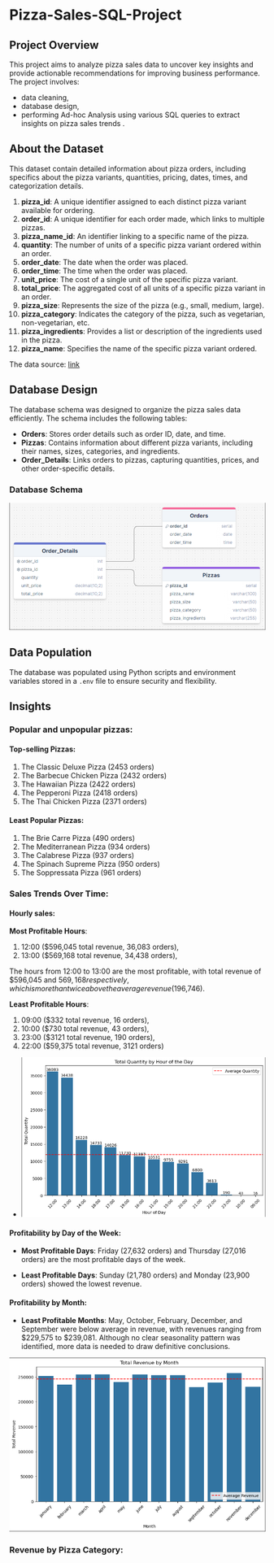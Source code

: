 # Pizza-Sales-SQL-Project



## Project Overview
This project aims to analyze pizza sales data to uncover key insights and provide actionable recommendations for improving business performance. The project involves: 
- data cleaning,
- database design,
- performing Ad-hoc Analysis using various SQL queries to extract insights on pizza sales trends .



## About the Dataset
This dataset contain detailed information about pizza orders, including specifics about the pizza variants, quantities, pricing, dates, times, and categorization details.

1. **pizza_id**: A unique identifier assigned to each distinct pizza variant available for ordering.
2. **order_id**: A unique identifier for each order made, which links to multiple pizzas.
3. **pizza_name_id**: An identifier linking to a specific name of the pizza.
4. **quantity**: The number of units of a specific pizza variant ordered within an order.
5. **order_date**: The date when the order was placed.
6. **order_time**: The time when the order was placed.
7. **unit_price**: The cost of a single unit of the specific pizza variant.
8. **total_price**: The aggregated cost of all units of a specific pizza variant in an order.
9. **pizza_size**: Represents the size of the pizza (e.g., small, medium, large).
10. **pizza_category**: Indicates the category of the pizza, such as vegetarian, non-vegetarian, etc.
11. **pizza_ingredients**: Provides a list or description of the ingredients used in the pizza.
12. **pizza_name**: Specifies the name of the specific pizza variant ordered.

The data source: [link](https://www.kaggle.com/datasets/nextmillionaire/pizza-sales-dataset)



## Database Design
The database schema was designed to organize the pizza sales data efficiently. The schema includes the following tables:

- **Orders**: Stores order details such as order ID, date, and time.
- **Pizzas**: Contains information about different pizza variants, including their names, sizes, categories, and ingredients.
- **Order_Details**: Links orders to pizzas, capturing quantities, prices, and other order-specific details.

### Database Schema
![Database schema](images\database_schema.png)



## Data Population
The database was populated using Python scripts and environment variables stored in a `.env` file to ensure security and flexibility.



## Insights


### Popular and unpopular pizzas:

#### Top-selling Pizzas:
1. The Classic Deluxe Pizza (2453 orders)
2. The Barbecue Chicken Pizza (2432 orders)
3. The Hawaiian Pizza (2422 orders)
4. The Pepperoni Pizza (2418 orders)
5. The Thai Chicken Pizza (2371 orders)

#### Least Popular Pizzas:
1. The Brie Carre Pizza (490 orders)
2. The Mediterranean Pizza (934 orders)
3. The Calabrese Pizza (937 orders)
4. The Spinach Supreme Pizza (950 orders)
5. The Soppressata Pizza (961 orders)


### Sales Trends Over Time:

#### Hourly sales:

**Most Profitable Hours**: 
1. 12:00 ($596,045 total revenue, 36,083 orders),
2. 13:00 ($569,168 total revenue, 34,438 orders),

The hours from 12:00 to 13:00 are the most profitable, with total revenue of $596,045 and $569,168 respectively, which is more than twice above the average revenue ($196,746).

**Least Profitable Hours**: 
1. 09:00 ($332 total revenue, 16 orders),
2. 10:00 ($730 total revenue, 43 orders),
3. 23:00 ($3121 total revenue, 190 orders),
4. 22:00 ($59,375 total revenue, 3121 orders)

- ![Hourly sales](images\hourly_sales_by_quantity.png)

#### Profitability by Day of the Week:

- **Most Profitable Days**: Friday (27,632 orders) and Thursday (27,016 orders) are the most profitable days of the week.

- **Least Profitable Days**: Sunday (21,780 orders) and Monday (23,900 orders) showed the lowest revenue.

#### Profitability by Month:

- **Least Profitable Months**: May, October, February, December, and September were below average in revenue, with revenues ranging from $229,575 to $239,081. Although no clear seasonality pattern was identified, more data is needed to draw definitive conclusions.

![Profitability by Month](images\profitability_by_month.png)

### Revenue by Pizza Category:
